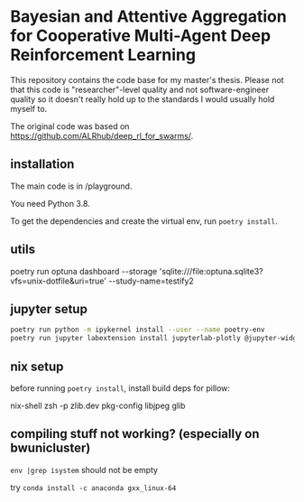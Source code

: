 # Bayesian and Attentive Aggregation for Cooperative Multi-Agent Deep Reinforcement Learning

This repository contains the code base for my master's thesis. Please not that this code is "researcher"-level quality and not software-engineer quality so it doesn't really hold up to the standards I would usually hold myself to.

The original code was based on https://github.com/ALRhub/deep_rl_for_swarms/.

## installation

The main code is in /playground.

You need Python 3.8.

To get the dependencies and create the virtual env, run `poetry install`.

## utils

poetry run optuna dashboard --storage 'sqlite:///file:optuna.sqlite3?vfs=unix-dotfile&uri=true' --study-name=testify2

## jupyter setup

```bash
poetry run python -m ipykernel install --user --name poetry-env
poetry run jupyter labextension install jupyterlab-plotly @jupyter-widgets/jupyterlab-manager plotlywidget
```

## nix setup

before running `poetry install`, install build deps for pillow:

nix-shell zsh -p zlib.dev pkg-config libjpeg glib

## compiling stuff not working? (especially on bwunicluster)

`env |grep isystem` should not be empty

try `conda install -c anaconda gxx_linux-64`
